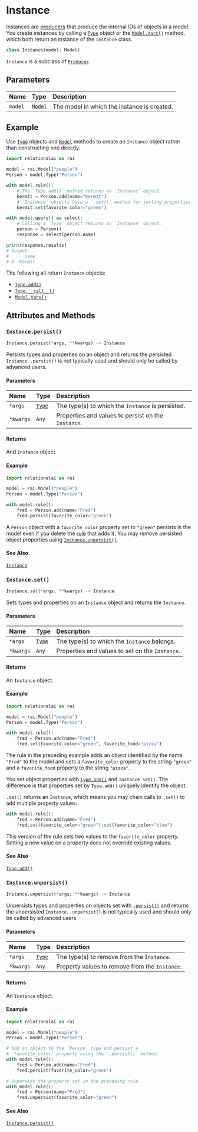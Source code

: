 <!-- markdownlint-disable MD024 -->

# Instance

Instances are [producers](./Producer.md) that produce the internal IDs of objects in a model.
You create instances by calling a [`Type`](./Type.md) object or the [`Model.Vars()`](./Model.md#modelvars) method,
which both return an instance of the `Instance` class.

```python
class Instance(model: Model)
```

`Instance` is a subclass of [`Producer`](./Producer.md).

## Parameters

| Name | Type | Description |
| :--- | :--- | :------ |
| `model` | [`Model`](./Model.md) | The model in which the instance is created. |

## Example

Use [`Type`](./Type.md) objects and [`Model`](./Model.md) methods to create an `Instance` object
rather than constructing one directly:

```python
import relationalai as rai

model = rai.Model("people")
Person = model.Type("Person")

with model.rule():
    # The `Type.add()` method returns an `Instance` object.
    kermit = Person.add(name="Kermit")
    # `Instance` objects have a `.set()` method for setting properties.
    kermit.set(favorite_color="green")

with model.query() as select:
    # Calling a `Type` object returns an `Instance` object.
    person = Person()
    response = select(person.name)

print(response.results)
# Output:
#      name
# 0  Kermit
```

The following all return `Instance` objects:

- [`Type.add()`](./Type.md#typeadd)
- [`Type.__call__()`](./Type.md#type__call__)
- [`Model.Vars()`](./Model.md#modelvars)

## Attributes and Methods

### `Instance.persist()`

```python
Instance.persist(*args, **kwargs) -> Instance
```

Persists types and properties on an object and returns the persisted `Instance`.
`.persist()` is not typically used and should only be called by advanced users.

#### Parameters

| Name | Type | Description |
| :--- | :--- | :------ |
| `*args` | [`Type`](./Type.md) | The type(s) to which the `Instance` is persisted. |
| `*kwargs` | `Any` | Properties and values to persist on the `Instance`. |

#### Returns

And `Instance` object.

#### Example

```python
import relationalai as rai

model = rai.Model("people")
Person = model.Type("Person")

with model.rule():
    fred = Person.add(name="Fred")
    fred.persist(favorite_color="green")
```

A `Person` object with a `favorite_color` property set to `"green"` persists in the model
even if you delete the [rule](./Model.md#modelrule) that adds it.
You may remove persisted object properties using [`Instance.unpersist()`](#instanceunpersist).

#### See Also

[`Instance`](#instanceunpersist)

### `Instance.set()`

```python
Instance.set(*args, **kwargs) -> Instance
```

Sets types and properties on an `Instance` object and returns the `Instance`.

#### Parameters

| Name | Type | Description |
| :--- | :--- | :------ |
| `*args` | [`Type`](./Type.md) | The type(s) to which the `Instance` belongs. |
| `*kwargs` | `Any` | Properties and values to set on the `Instance`. |

#### Returns

An `Instance` object.

#### Example

```python
import relationalai as rai

model = rai.Model("people")
Person = model.Type("Person")

with model.rule():
    fred = Person.add(name="Fred")
    fred.set(favorite_color="green", favorite_food="pizza")
```

The rule in the preceding example adds an object identified by the name `"Fred"` to the model and sets
a `favorite_color` property to the string `"green"` and a `favorite_food` property to the string `"pizza"`.

You set object properties with [`Type.add()`](./Type.md#typeadd) and `Instance.set()`.
The difference is that properties set by `Type.add()` uniquely identify the object.

`.set()` returns an `Instance`, which means you may chain calls to `.set()` to add multiple property values:

```python
with model.rule():
    fred = Person.add(name="Fred")
    fred.set(favorite_color="green").set(favorite_color="blue")
```

This version of the rule sets two values to the `favorite_color` property.
Setting a new value on a property does not override existing values.

#### See Also

[`Type.add()`](./Type.md#typeadd)

### `Instance.unpersist()`

```python
Instance.unpersist(*args, **kwargs) -> Instance
```

Unpersists types and properties on objects set with [`.persist()`](#instancepersist) and returns the unpersisted `Instance`.
`.unpersist()` is not typically used and should only be called by advanced users.

#### Parameters

| Name | Type | Description |
| :--- | :--- | :------ |
| `*args` | [`Type`](./Type.md) | The type(s) to remove from the `Instance`. |
| `*kwargs` | `Any` | Property values to remove from the `Instance`. |

#### Returns

An `Instance` object.

#### Example

```python
import relationalai as rai

model = rai.Model("people")
Person = model.Type("Person")

# Add an object to the `Person` type and persist a
# `favorite_color` property using the `.persist()` method.
with model.rule():
    fred = Person.add(name="Fred")
    fred.persist(favorite_color="green")

# Unpersist the property set in the preceding rule.
with model.rule():
    fred = Person(name="Fred")
    fred.unpersist(favorite_color="green")
```

#### See Also

[`Instance.persist()`](#instancepersist)

